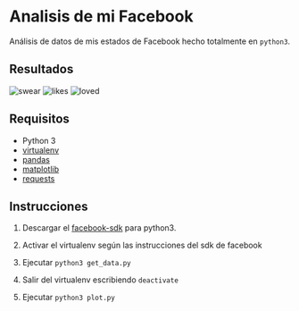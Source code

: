# Analisis de mi Facebook

Análisis de datos de mis estados de Facebook hecho totalmente en `python3`.

## Resultados

![swear](https://github.com/etrastyle/my-facebook-analysis/blob/master/out/my_favourite_swear.png)
![likes](https://github.com/etrastyle/my-facebook-analysis/blob/master/out/most_liked_year.png)
![loved](https://github.com/etrastyle/my-facebook-analysis/blob/master/out/most_loved_year.png)

## Requisitos

* Python 3
* [virtualenv](http://docs.python-guide.org/en/latest/dev/virtualenvs/)
* [pandas](https://pandas.pydata.org/pandas-docs/stable/index.html)
* [matplotlib](https://matplotlib.org/)
* [requests](http://docs.python-requests.org/en/master/)

## Instrucciones

1. Descargar el
[facebook-sdk](https://facebook-sdk.readthedocs.io/en/latest/install.html)
para python3.

2. Activar el virtualenv según las instrucciones
del sdk de facebook

3. Ejecutar `python3 get_data.py`

4. Salir del virtualenv escribiendo `deactivate`

5. Ejecutar `python3 plot.py`

